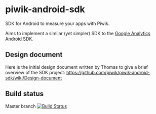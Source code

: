 piwik-android-sdk
=================

SDK for Android to measure your apps with Piwik.

Aims to implement a similar (yet simpler) SDK to the [Google Analytics Android SDK](https://developers.google.com/analytics/devguides/collection/android/).

## Design document

Here is the initial design document written by Thomas to give a brief overview of the SDK project: https://github.com/piwik/piwik-android-sdk/wiki/Design-document

## Build status

Master branch [![Build Status](https://travis-ci.org/piwik/piwik-sdk-android.svg?branch=master)](https://travis-ci.org/piwik/piwik-sdk-android)